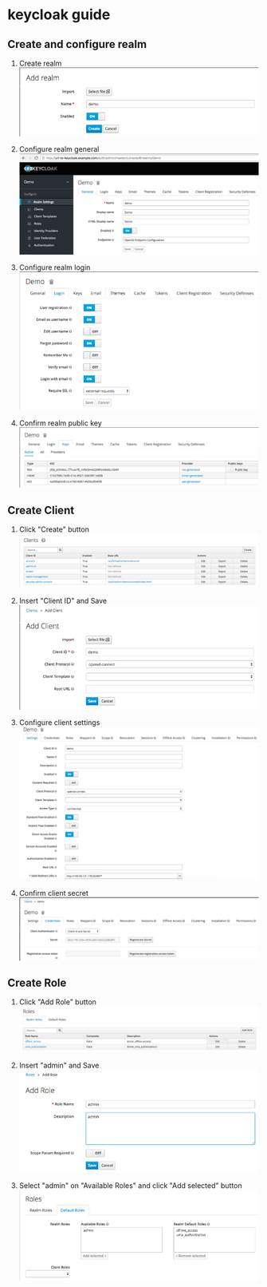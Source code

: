 # keycloak guide

## Create and configure realm

1. Create realm
![Create realm](./img/add_realm.png)

2. Configure realm general
![Create realm](./img/realm_general.png)

3. Configure realm login
![Create realm](./img/realm_login.png)

4. Confirm realm public key
![Create realm](./img/realm_publickey.png)

## Create Client

1. Click "Create" button
![Create Client](./img/add_client1.png)

2. Insert "Client ID" and Save
![Create Client](./img/add_client2.png)

3. Configure client settings
![Create Client](./img/client_settings.png)

4. Confirm client secret
![Create Client](./img/client_secret.png)

## Create Role

1. Click "Add Role" button
![Create Role](./img/add_role1.png)

2. Insert "admin" and Save
![Create Role](./img/add_role2.png)

3. Select "admin" on "Available Roles" and click "Add selected" button
![Create Role](./img/role_default.png)
